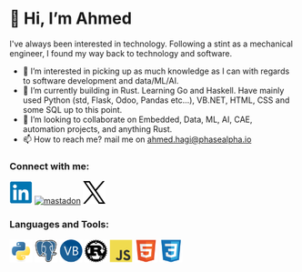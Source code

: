 # 👋 Hi, I’m Ahmed

I've always been interested in technology. Following a stint as a mechanical engineer, I found my way back to technology and software.
- 👀 I’m interested in picking up as much knowledge as I can with regards to software development and data/ML/AI.
- 🌱 I’m currently building in Rust. Learning Go and Haskell. Have mainly used Python (std, Flask, Odoo, Pandas etc...), VB.NET, HTML, CSS and some SQL up to this point.
- 💞️ I’m looking to collaborate on Embedded, Data, ML, AI, CAE, automation projects, and anything Rust. 
- 📫 How to reach me? mail me on ahmed.hagi@phasealpha.io

### Connect with me:
<p align="left">
  <a href="https://www.linkedin.com/in/ahmed-hagi-68075b89/"><img src="https://raw.githubusercontent.com/devicons/devicon/master/icons/linkedin/linkedin-original.svg" alt="linkedin" width="40" height="40" /></a>
  <a href="https://hachyderm.io/@jigypeper"><img src="https://upload.wikimedia.org/wikipedia/commons/4/48/Mastodon_Logotype_%28Simple%29.svg" alt="mastadon" width="40" height="40" /></a>
  <a href="https://twitter.com/Jigypeper" ><img src="https://raw.githubusercontent.com/devicons/devicon/master/icons/twitter/twitter-original.svg" alt="twitter" width="40" height="40" /></a>
</p>

### Languages and Tools:
<p align="left">
  <img src="https://raw.githubusercontent.com/devicons/devicon/master/icons/python/python-original.svg" alt="python" width="40" height="40"/> 
  <img src="https://raw.githubusercontent.com/devicons/devicon/master/icons/postgresql/postgresql-original.svg" alt="postgres" width="40" height="40"/>
  <img src="https://raw.githubusercontent.com/devicons/devicon/master/icons/visualbasic/visualbasic-original.svg" alt="vb.net" width="40" height="40"/>
  <img src="https://raw.githubusercontent.com/devicons/devicon/master/icons/rust/rust-original.svg" alt="rust" style="width: 40px; height: 40px; background-color: #c45508"/>
  <img src="https://raw.githubusercontent.com/devicons/devicon/master/icons/javascript/javascript-original.svg" alt="javascript" width="40" height="40"/>
  <img src="https://raw.githubusercontent.com/devicons/devicon/master/icons/html5/html5-original.svg" alt="html" width="40" height="40"/>
  <img src="https://raw.githubusercontent.com/devicons/devicon/master/icons/css3/css3-original.svg" alt="css" width="40" height="40" />
</p>



<!---
jigypeper/jigypeper is a ✨ special ✨ repository because its `README.md` (this file) appears on your GitHub profile.
You can click the Preview link to take a look at your changes.
--->
